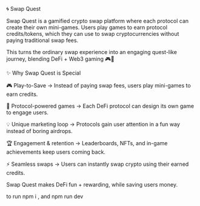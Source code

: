 🌀 Swap Quest

Swap Quest is a gamified crypto swap platform where each protocol can create their own mini-games.
Users play games to earn protocol credits/tokens, which they can use to swap cryptocurrencies without paying traditional swap fees.

This turns the ordinary swap experience into an engaging quest-like journey, blending DeFi + Web3 gaming 🎮💸

✨ Why Swap Quest is Special

🎮 Play-to-Save → Instead of paying swap fees, users play mini-games to earn credits.

🔗 Protocol-powered games → Each DeFi protocol can design its own game to engage users.

💡 Unique marketing loop → Protocols gain user attention in a fun way instead of boring airdrops.

🏆 Engagement & retention → Leaderboards, NFTs, and in-game achievements keep users coming back.

⚡ Seamless swaps → Users can instantly swap crypto using their earned credits.

Swap Quest makes DeFi fun + rewarding, while saving users money.

to run npm i , and npm run dev 

